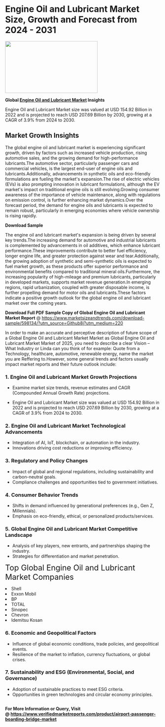 <H1>Engine Oil and Lubricant Market Size, Growth and Forecast from 2024 - 2031</H1><img class="aligncenter size-medium wp-image-584254" src="https://thirdeyenews.in/wp-content/uploads/2024/09/Global-Market-Research-300x168.jpeg" alt="" width="300" height="168" /><p><strong>Global&nbsp;<a href="https://www.marketsizeandtrends.com/download-sample/598134/?utm_source=Github8j?utm_medium=220">Engine Oil and Lubricant Market</a> Insights</strong></p><p>Engine Oil and Lubricant Market size was valued at USD 154.92 Billion in 2022 and is projected to reach USD 207.69 Billion by 2030, growing at a CAGR of 3.9% from 2024 to 2030.</p><p><h2>Market Growth Insights</h2> <p>The global engine oil and lubricant market is experiencing significant growth, driven by factors such as increased vehicle production, rising automotive sales, and the growing demand for high-performance lubricants.The automotive sector, particularly passenger cars and commercial vehicles, is the largest end-user of engine oils and lubricants.Additionally, advancements in synthetic oils and eco-friendly formulations are fueling the market's expansion.The rise of electric vehicles (EVs) is also prompting innovation in lubricant formulations, although the EV market's impact on traditional engine oils is still evolving.Growing consumer awareness of the importance of vehicle maintenance, along with regulations on emission control, is further enhancing market dynamics.Over the forecast period, the demand for engine oils and lubricants is expected to remain robust, particularly in emerging economies where vehicle ownership is rising rapidly.</p> <p><strong>Download Sample</strong></p> <p>The engine oil and lubricant market's expansion is being driven by several key trends.The increasing demand for automotive and industrial lubricants is complemented by advancements in oil additives, which enhance lubricant performance.These improvements contribute to better fuel efficiency, longer engine life, and greater protection against wear and tear.Additionally, the growing adoption of synthetic and semi-synthetic oils is expected to fuel market growth, as these products offer superior performance and environmental benefits compared to traditional mineral oils.Furthermore, the increasing popularity of high-mileage and premium lubricants, particularly in developed markets, supports market revenue generation.In emerging regions, rapid urbanization, coupled with greater disposable income, is further propelling demand for motor oils and lubricants.These factors indicate a positive growth outlook for the global engine oil and lubricant market over the coming years.</p> <p><span class=""><strong>Download Full PDF Sample Copy of Global Engine Oil and Lubricant Market Report</strong> @ <a href="https://www.marketsizeandtrends.com/download-sample/598134/?utm_source=Github8j?utm_medium=220" target="_blank">https://www.marketsizeandtrends.com/download-sample/598134/?utm_source=Github8j?utm_medium=220</a></span></p><p>In order to make an accurate and perceptive description of future scope of a Global&nbsp;Engine Oil and Lubricant Market Market as Global&nbsp;Engine Oil and Lubricant Market Market of 2025, you need to describe a clear Vision &ndash; What Industry or Linda can you think of for example: Quote from a Technology, healthcare, automotive, renewable energy, name the market you are Reffering to.However, some general trends and factors usually impact market reports and their future outlook include:</p><h3>1.&nbsp;<strong>Engine Oil and Lubricant Market Growth Projections</strong></h3><ul><li>Examine market size trends, revenue estimates and CAGR (Compounded Annual Growth Rate) projections.</li><li><p>Engine Oil and Lubricant Market size was valued at USD 154.92 Billion in 2022 and is projected to reach USD 207.69 Billion by 2030, growing at a CAGR of 3.9% from 2024 to 2030.</p></li></ul><h3>2.&nbsp;<strong>Engine Oil and Lubricant Market Technological Advancements</strong></h3><ul><li>Integration of AI, IoT, blockchain, or automation in the industry.</li><li>Innovations driving cost reductions or improving efficiency.</li></ul><h3>3.&nbsp;<strong>Regulatory and Policy Changes</strong></h3><ul><li>Impact of global and regional regulations, including sustainability and carbon-neutral goals.</li><li>Compliance challenges and opportunities tied to government initiatives.</li></ul><h3>4.&nbsp;<strong>Consumer Behavior Trends</strong></h3><ul><li>Shifts in demand influenced by generational preferences (e.g., Gen Z, Millennials).</li><li>Emphasis on eco-friendly, ethical, or personalized products/services.</li></ul><h3>5.&nbsp;<strong>Global Engine Oil and Lubricant Market Competitive Landscape</strong></h3><ul><li>Analysis of key players, new entrants, and partnerships shaping the industry.</li><li>Strategies for differentiation and market penetration.</li></ul><p data-pm-slice="1 1 []"><span style="color: inherit; font-family: inherit; font-size: 25px;">Top Global Engine Oil and Lubricant Market Companies</span></p><div class="" data-test-id=""><p><li>Shell</li><li> Exxon Mobil</li><li> BP</li><li> TOTAL</li><li> Sinopec</li><li> Chevron</li><li> Idemitsu Kosan</li></p></div><h3>6.&nbsp;<strong>Economic and Geopolitical Factors</strong></h3><ul><li>Influence of global economic conditions, trade policies, and geopolitical events.</li><li>Resilience of the market to inflation, currency fluctuations, or global crises.</li></ul><h3>7.&nbsp;<strong>Sustainability and ESG (Environmental, Social, and Governance)</strong></h3><ul><li>Adoption of sustainable practices to meet ESG criteria.</li><li>Opportunities in green technologies and circular economy principles.</li></ul><h2><strong style="font-size: 14px;">For More Information or Query, Visit @&nbsp;</strong><a style="background-color: #ffffff; font-size: 14px;" href="https://www.marketsizeandtrends.com/report/engine-oil-and-lubricant-market/" target="_blank">https://www.verifiedmarketreports.com/product/airport-passenger-boarding-bridge-market</a></h2>